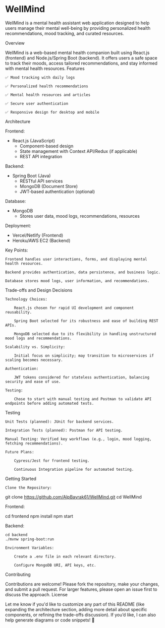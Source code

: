# WellMind

WellMind is a mental health assistant web application designed to help users manage their mental well-being by providing personalized health recommendations, mood tracking, and curated resources.

Overview

WellMind is a web-based mental health companion built using React.js (frontend) and Node.js/Spring Boot (backend). It offers users a safe space to track their moods, access tailored recommendations, and stay informed with mental health resources.
Features

    ✅ Mood tracking with daily logs

    ✅ Personalized health recommendations

    ✅ Mental health resources and articles

    ✅ Secure user authentication

    ✅ Responsive design for desktop and mobile

Architecture

Frontend:
- React.js (JavaScript)
  - Component-based design
  - State management with Context API/Redux (if applicable)
  - REST API integration

Backend:
- Spring Boot (Java)
  - RESTful API services
  - MongoDB (Document Store)
  - JWT-based authentication (optional)

Database:
- MongoDB
  - Stores user data, mood logs, recommendations, resources

Deployment:
- Vercel/Netlify (Frontend)
- Heroku/AWS EC2 (Backend)

Key Points:

    Frontend handles user interactions, forms, and displaying mental health resources.

    Backend provides authentication, data persistence, and business logic.

    Database stores mood logs, user information, and recommendations.

Trade-offs and Design Decisions

    Technology Choices:

        React.js chosen for rapid UI development and component reusability.

        Spring Boot selected for its robustness and ease of building REST APIs.

        MongoDB selected due to its flexibility in handling unstructured mood logs and recommendations.

    Scalability vs. Simplicity:

        Initial focus on simplicity; may transition to microservices if scaling becomes necessary.

    Authentication:

        JWT tokens considered for stateless authentication, balancing security and ease of use.

    Testing:

        Chose to start with manual testing and Postman to validate API endpoints before adding automated tests.

Testing

    Unit Tests (planned): JUnit for backend services.

    Integration Tests (planned): Postman for API testing.

    Manual Testing: Verified key workflows (e.g., login, mood logging, fetching recommendations).

    Future Plans:

        Cypress/Jest for frontend testing.

        Continuous Integration pipeline for automated testing.

Getting Started

    Clone the Repository:

git clone https://github.com/AlpBayrak61/WellMind.git
cd WellMind

Frontend:

cd frontend
npm install
npm start

Backend:

    cd backend
    ./mvnw spring-boot:run

    Environment Variables:

        Create a .env file in each relevant directory.

        Configure MongoDB URI, API keys, etc.

Contributing

Contributions are welcome! Please fork the repository, make your changes, and submit a pull request. For larger features, please open an issue first to discuss the approach.
License

Let me know if you'd like to customize any part of this README (like expanding the architecture section, adding more detail about specific components, or refining the trade-offs discussion). If you’d like, I can also help generate diagrams or code snippets! 🚀
